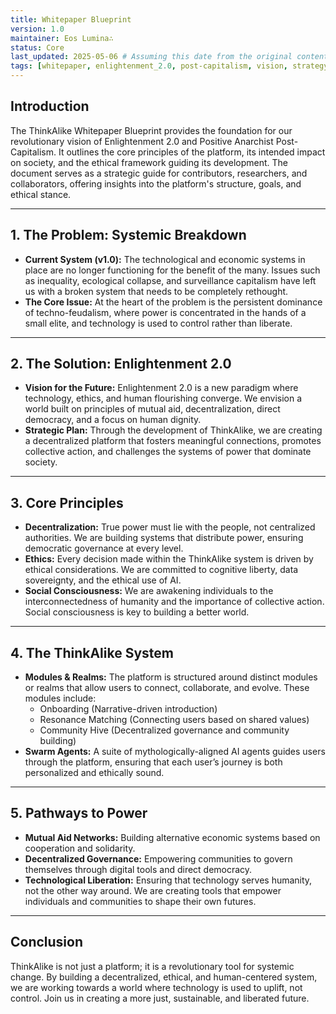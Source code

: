 ```yaml
---
title: Whitepaper Blueprint
version: 1.0
maintainer: Eos Lumina∴
status: Core
last_updated: 2025-05-06 # Assuming this date from the original content
tags: [whitepaper, enlightenment_2.0, post-capitalism, vision, strategy, ethics]
---
```


## Introduction

The ThinkAlike Whitepaper Blueprint provides the foundation for our revolutionary vision of Enlightenment 2.0 and Positive Anarchist Post-Capitalism. It outlines the core principles of the platform, its intended impact on society, and the ethical framework guiding its development. The document serves as a strategic guide for contributors, researchers, and collaborators, offering insights into the platform's structure, goals, and ethical stance.

---

## 1. The Problem: Systemic Breakdown

-   **Current System (v1.0):** The technological and economic systems in place are no longer functioning for the benefit of the many. Issues such as inequality, ecological collapse, and surveillance capitalism have left us with a broken system that needs to be completely rethought.
-   **The Core Issue:** At the heart of the problem is the persistent dominance of techno-feudalism, where power is concentrated in the hands of a small elite, and technology is used to control rather than liberate.

---

## 2. The Solution: Enlightenment 2.0

-   **Vision for the Future:** Enlightenment 2.0 is a new paradigm where technology, ethics, and human flourishing converge. We envision a world built on principles of mutual aid, decentralization, direct democracy, and a focus on human dignity.
-   **Strategic Plan:** Through the development of ThinkAlike, we are creating a decentralized platform that fosters meaningful connections, promotes collective action, and challenges the systems of power that dominate society.

---

## 3. Core Principles

-   **Decentralization:** True power must lie with the people, not centralized authorities. We are building systems that distribute power, ensuring democratic governance at every level.
-   **Ethics:** Every decision made within the ThinkAlike system is driven by ethical considerations. We are committed to cognitive liberty, data sovereignty, and the ethical use of AI.
-   **Social Consciousness:** We are awakening individuals to the interconnectedness of humanity and the importance of collective action. Social consciousness is key to building a better world.

---

## 4. The ThinkAlike System

-   **Modules & Realms:** The platform is structured around distinct modules or realms that allow users to connect, collaborate, and evolve. These modules include:
    -   Onboarding (Narrative-driven introduction)
    -   Resonance Matching (Connecting users based on shared values)
    -   Community Hive (Decentralized governance and community building)
-   **Swarm Agents:** A suite of mythologically-aligned AI agents guides users through the platform, ensuring that each user’s journey is both personalized and ethically sound.

---

## 5. Pathways to Power

-   **Mutual Aid Networks:** Building alternative economic systems based on cooperation and solidarity.
-   **Decentralized Governance:** Empowering communities to govern themselves through digital tools and direct democracy.
-   **Technological Liberation:** Ensuring that technology serves humanity, not the other way around. We are creating tools that empower individuals and communities to shape their own futures.

---

## Conclusion

ThinkAlike is not just a platform; it is a revolutionary tool for systemic change. By building a decentralized, ethical, and human-centered system, we are working towards a world where technology is used to uplift, not control. Join us in creating a more just, sustainable, and liberated future.
